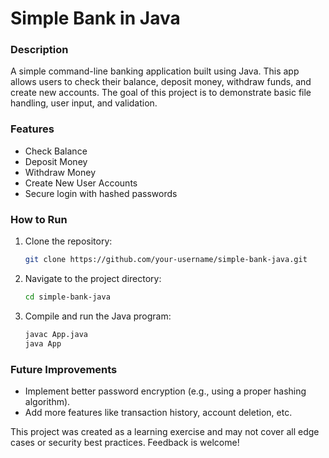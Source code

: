 # Simple Bank in Java

### Description

A simple command-line banking application built using Java. This app allows users to check their balance, deposit money,
withdraw funds, and create new accounts. The goal of this project is to demonstrate basic file handling, user input, and
validation.

### Features

- Check Balance
- Deposit Money
- Withdraw Money
- Create New User Accounts
- Secure login with hashed passwords

### How to Run

1. Clone the repository:
    ```bash
    git clone https://github.com/your-username/simple-bank-java.git
    ```
2. Navigate to the project directory:
    ```bash
    cd simple-bank-java
    ```
3. Compile and run the Java program:
    ```bash
    javac App.java
    java App
    ```

### Future Improvements

- Implement better password encryption (e.g., using a proper hashing algorithm).
- Add more features like transaction history, account deletion, etc.

This project was created as a learning exercise and may not cover all edge cases or security best practices. Feedback is
welcome!
